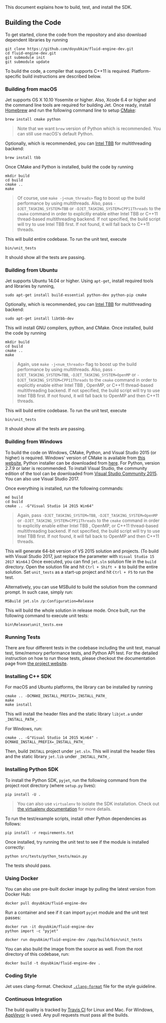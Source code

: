 This document explains how to build, test, and install the SDK.

## Building the Code

To get started, clone the code from the repository and also download dependent libraries by running

```
git clone https://github.com/doyubkim/fluid-engine-dev.git
cd fluid-engine-dev.git
git submodule init
git submodule update
```

To build the code, a compiler that supports C++11 is required. Platform-specific build instructions are described below.

### Building from macOS

Jet supports OS X 10.10 Yosemite or higher. Also, Xcode 6.4 or higher and the command line tools are required for building Jet. Once ready, install [Homebrew](http://brew.sh) and run the following command line to setup [CMake](https://cmake.org/):

```
brew install cmake python
```

> Note that we want `brew` version of Python which is recommended. You can still use macOS's default Python.

Optionally, which is recommended, you can [Intel TBB](https://www.threadingbuildingblocks.org) for multithreading backend:

```
brew install tbb
```

Once CMake and Python is installed, build the code by running

```
mkdir build
cd build
cmake ..
make
```

> Of course, use `make -j<num_threads>` flag to boost up the build performance by using multithreads. Also, pass `-DJET_TASKING_SYSTEM=TBB` or `-DJET_TASKING_SYSTEM=CPP11Threads` to the `cmake` command in order to explicitly enable either Intel TBB or C++11 thread-based multithreading backend. If not specified, the build script will try to use Intel TBB first. If not found, it will fall back to C++11 threads.

This will build entire codebase. To run the unit test, execute

```
bin/unit_tests
```

It should show all the tests are passing.

### Building from Ubuntu

Jet supports Ubuntu 14.04 or higher. Using `apt-get`, install required tools and libraries by running,

```
sudo apt-get install build-essential python-dev python-pip cmake
```

Optionally, which is recommended, you can [Intel TBB](https://www.threadingbuildingblocks.org) for multithreading backend:

```
sudo apt-get install libtbb-dev
```

This will install GNU compilers, python, and CMake. Once installed, build the code by running

```
mkdir build
cd build
cmake ..
make
```

> Again, use `make -j<num_threads>` flag to boost up the build performance by using multithreads. Also, pass `-DJET_TASKING_SYSTEM=TBB`, `-DJET_TASKING_SYSTEM=OpenMP` or `-DJET_TASKING_SYSTEM=CPP11Threads` to the `cmake` command in order to explicitly enable either Intel TBB , OpenMP, or C++11 thread-based multithreading backend. If not specified, the build script will try to use Intel TBB first. If not found, it will fall back to OpenMP and then C++11 threads.

This will build entire codebase. To run the unit test, execute

```
bin/unit_tests
```

It should show all the tests are passing.

### Building from Windows

To build the code on Windows, CMake, Python, and Visual Studio 2015 (or higher) is required. Windows' version of CMake is available from [this website](https://cmake.org/), Python installer can be downloaded from [here](https://python.org/). For Python, version 2.7.9 or later is recommended. To install Visual Studio, the community edition of the tool can be downloaded from [Visual Studio Community 2015](https://www.Visualstudio.com/en-us/products/Visual-studio-community-vs.aspx). You can also use Visual Studio 2017.

Once everything is installed, run the following commands:

```
md build
cd build
cmake .. -G"Visual Studio 14 2015 Win64"
```
> Again, pass `-DJET_TASKING_SYSTEM=TBB`, `-DJET_TASKING_SYSTEM=OpenMP` or `-DJET_TASKING_SYSTEM=CPP11Threads` to the `cmake` command in order to explicitly enable either Intel TBB , OpenMP, or C++11 thread-based multithreading backend. If not specified, the build script will try to use Intel TBB first. If not found, it will fall back to OpenMP and then C++11 threads.

This will generate 64-bit version of VS 2015 solution and projects. (To build with Visual Studio 2017, just replace the parameter with `Visual Studio 15 2017 Win64`.) Once executed, you can find `jet.sln` solution file in the `build` directory. Open the solution file and hit `Ctrl + Shift + B` to build the entire solution. Set `unit_tests` as a start-up project and hit `Ctrl + F5` to run the test.

Alternatively, you can use MSBuild to build the solution from the command prompt. In such case, simply run:

```
MSBuild jet.sln /p:Configuration=Release
```

This will build the whole solution in release mode. Once built, run the following command to execute unit tests:

```
bin\Release\unit_tests.exe
```

### Running Tests

There are four different tests in the codebase including the unit test, manual test, time/memory performance tests, and Python API test. For the detailed instruction on how to run those tests, please checkout the documentation page from [the project website](http://doyubkim.github.io/fluid-engine-dev/documentation/).

### Installing C++ SDK

For macOS and Ubuntu platforms, the library can be installed by running

```
cmake .. -DCMAKE_INSTALL_PREFIX=_INSTALL_PATH_
make
make install
```

This will install the header files and the static library `libjet.a` under `_INSTALL_PATH_`.

For Windows, run:

```
cmake .. -G"Visual Studio 14 2015 Win64" -DCMAKE_INSTALL_PREFIX=_INSTALL_PATH_
```

Then, build `INSTALL` project under `jet.sln`. This will install the header files and the static library `jet.lib` under `_INSTALL_PATH_`.

### Installing Python SDK

To install the Python SDK, `pyjet`, run the following command from the project root directory (where `setup.py` lives):

```
pip install -U .
```

> You can also use `virtualenv` to isolate the SDK installation. Check out [the virtualenv documentation](https://virtualenv.pypa.io/en/stable/) for more details.

To run the test/example scripts, install other Python dependencies as follows:

```
pip install -r requirements.txt
```

Once installed, try running the unit test to see if the module is installed correctly:

```
python src/tests/python_tests/main.py
```

The tests should pass.

### Using Docker

You can also use pre-built docker image by pulling the latest version from Docker Hub:

```
docker pull doyubkim/fluid-engine-dev
```

Run a container and see if it can import `pyjet` module and the unit test passes:

```
docker run -it doyubkim/fluid-engine-dev
python import -c "pyjet"

docker run doyubkim/fluid-engine-dev /app/build/bin/unit_tests
```

You can also build the image from the source as well. From the root directory of this codebase, run:

```
docker build -t doyubkim/fluid-engine-dev .
```


### Coding Style

Jet uses clang-format. Checkout [`.clang-format`](https://github.com/doyubkim/fluid-engine-dev/blob/master/.clang-format) file for the style guideline.

### Continuous Integration

The build quality is tracked by [Travis CI](https://travis-ci.org/doyubkim/fluid-engine-dev) for Linux and Mac. For Windows, [AppVeyor](https://ci.appveyor.com/project/doyubkim/fluid-engine-dev) is used. Any pull requests must pass all the builds.

